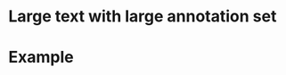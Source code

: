 # Large text with large annotation set

# Example

<script setup>
//
import {
  AnnotatedTextV2,
  Debugger,
  UserActionState,
} from "@ghentcdh/vue-component-annotated-text";
import { largeTextLines, largeAnntoations } from "@demo";


const  onMouseDown=(e, payload) =>{
 console.log('mouse Down', e, payload);
}

function onMouseMove(e, payload) {
 console.log('mouse Move', e, payload);
}

const annot = largeAnntoations;
const textLines = largeTextLines
</script>


<AnnotatedTextV2
key="text"
:component-id="'1'"
:annotations="annot"
:text-lines="textLines"
/>

